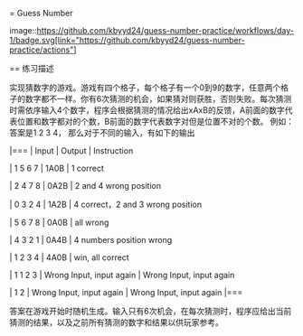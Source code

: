 = Guess Number

image::https://github.com/kbyyd24/guess-number-practice/workflows/day-1/badge.svg[link="https://github.com/kbyyd24/guess-number-practice/actions"]

== 练习描述

实现猜数字的游戏。游戏有四个格子，每个格子有一个0到9的数字，任意两个格子的数字都不一样。你有6次猜测的机会，如果猜对则获胜，否则失败。每次猜测时需依序输入4个数字，程序会根据猜测的情况给出xAxB的反馈，A前面的数字代表位置和数字都对的个数，B前面的数字代表数字对但是位置不对的个数。
例如：答案是1 2 3 4， 那么对于不同的输入，有如下的输出

|===
| Input | Output | Instruction

| 1 5 6 7
| 1A0B
| 1 correct

| 2 4 7 8
| 0A2B
| 2 and 4 wrong position

| 0 3 2 4
| 1A2B
| 4 correct，2 and 3 wrong position

| 5 6 7 8
| 0A0B
| all wrong

| 4 3 2 1
| 0A4B
| 4 numbers position wrong

| 1 2 3 4
| 4A0B
| win, all correct

| 1 1 2 3
| Wrong Input, input again
| Wrong Input, input again

| 1 2
| Wrong Input, input again
| Wrong Input, input again
|===

答案在游戏开始时随机生成。输入只有6次机会，在每次猜测时，程序应给出当前猜测的结果，以及之前所有猜测的数字和结果以供玩家参考。
